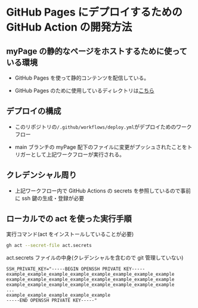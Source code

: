 # GitHub Pages にデプロイするための GitHub Action の開発方法

## myPage の静的なページをホストするために使っている環境

- GitHub Pages を使って静的コンテンツを配信している。

- GitHub Pages のために使用しているディレクトリは[こちら](https://github.com/kikugawa-shoma/kikugawa-shoma.github.io)

## デプロイの構成

- このリポジトリの`/.github/workflows/deploy.yml`がデプロイためのワークフロー

- main ブランチの myPage 配下のファイルに変更がプッシュされたことをトリガーとして上記ワークフローが実行される。

## クレデンシャル周り

- 上記ワークフロー内で GitHub Actions の secrets を参照しているので事前に ssh 鍵の生成・登録が必要

## ローカルでの act を使った実行手順

実行コマンド(act をインストールしていることが必要)

```sh
gh act --secret-file act.secrets
```

act.secrets ファイルの中身(クレデンシャルを含むので git 管理していない)

```env
SSH_PRIVATE_KEY="-----BEGIN OPENSSH PRIVATE KEY-----
example_example_example_example_example_example_example_example
example_example_example_example_example_example_example_example
example_example_example_example_example_example_example_example
...
example_example_example_example_example
-----END OPENSSH PRIVATE KEY-----"
```
